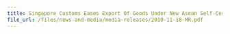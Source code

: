 ```yaml
---
title: Singapore Customs Eases Export Of Goods Under New Asean Self-Certification Scheme For Origin Certification 850 Exporters in Singapore Expected To Save Over $1 Million Annually
file_url: /files/news-and-media/media-releases/2010-11-18-MR.pdf
---
```

